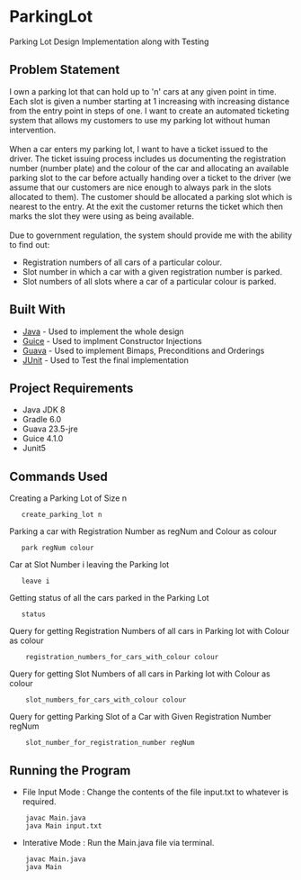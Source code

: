 # ParkingLot
Parking Lot Design Implementation along with Testing

## Problem Statement
I own a parking lot that can hold up to &#39;n&#39; cars at any given point in time. Each slot is
given a number starting at 1 increasing with increasing distance from the entry point
in steps of one. I want to create an automated ticketing system that allows my
customers to use my parking lot without human intervention. <br/> <br/>
When a car enters my parking lot, I want to have a ticket issued to the driver. The
ticket issuing process includes us documenting the registration number (number
plate) and the colour of the car and allocating an available parking slot to the car
before actually handing over a ticket to the driver (we assume that our customers are
nice enough to always park in the slots allocated to them). The customer should be
allocated a parking slot which is nearest to the entry. At the exit the customer returns
the ticket which then marks the slot they were using as being available. <br/> <br/>
Due to government regulation, the system should provide me with the ability to find
out:
* Registration numbers of all cars of a particular colour.
* Slot number in which a car with a given registration number is parked.
* Slot numbers of all slots where a car of a particular colour is parked.

## Built With
* [Java](https://www.oracle.com/java/technologies/javase-jdk8-downloads.html) - Used to implement the whole design
* [Guice](https://github.com/google/guice/wiki/GettingStarted) - Used to implment Constructor Injections
* [Guava](https://github.com/google/guava) - Used to implement Bimaps, Preconditions and Orderings
* [JUnit](https://junit.org/junit5/docs/current/user-guide/) - Used to Test the final implementation

## Project Requirements

* Java JDK 8
* Gradle 6.0
* Guava 23.5-jre
* Guice 4.1.0
* Junit5

## Commands Used
Creating a Parking Lot of Size n
 ```
    create_parking_lot n 
 ``` 
Parking a car with Registration Number as regNum and Colour as colour
 ```
    park regNum colour
 ``` 
Car at Slot Number i leaving the Parking lot
 ```
    leave i
 ``` 
Getting status of all the cars parked in the Parking Lot
 ```
    status
 ``` 
Query for getting Registration Numbers of all cars in Parking lot with Colour as colour
```
    registration_numbers_for_cars_with_colour colour
``` 
Query for getting Slot Numbers of all cars in Parking lot with Colour as colour
``` 
    slot_numbers_for_cars_with_colour colour
```
Query for getting Parking Slot of a Car with Given Registration Number regNum
```
    slot_number_for_registration_number regNum
```    

## Running the Program

* File Input Mode : Change the contents of the file input.txt to whatever is required.
```
    javac Main.java
    java Main input.txt
```
* Interative Mode : Run the Main.java file via terminal.
```
    javac Main.java
    java Main
```
